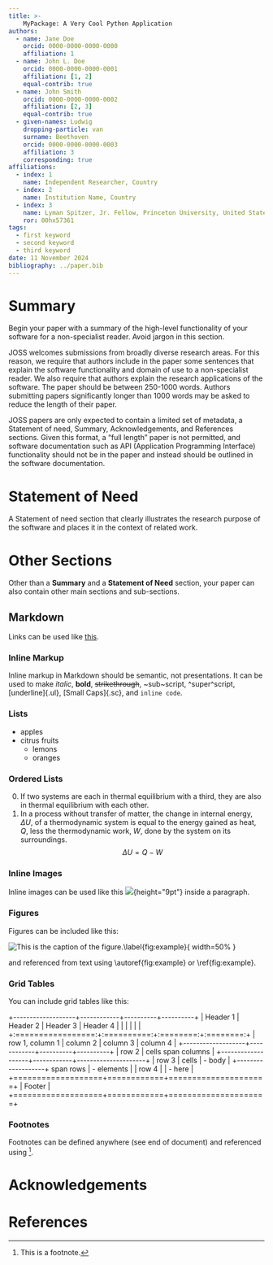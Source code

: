 ```yaml
---
title: >-
    MyPackage: A Very Cool Python Application
authors:
  - name: Jane Doe
    orcid: 0000-0000-0000-0000
    affiliation: 1
  - name: John L. Doe
    orcid: 0000-0000-0000-0001
    affiliation: [1, 2]
    equal-contrib: true
  - name: John Smith
    orcid: 0000-0000-0000-0002
    affiliation: [2, 3]
    equal-contrib: true
  - given-names: Ludwig
    dropping-particle: van
    surname: Beethoven
    orcid: 0000-0000-0000-0003
    affiliation: 3
    corresponding: true
affiliations:
  - index: 1
    name: Independent Researcher, Country
  - index: 2
    name: Institution Name, Country
  - index: 3
    name: Lyman Spitzer, Jr. Fellow, Princeton University, United States
    ror: 00hx57361
tags:
  - first keyword
  - second keyword
  - third keyword
date: 11 November 2024
bibliography: ../paper.bib
---
```


# Summary

Begin your paper with a summary of the high-level functionality
of your software for a non-specialist reader.
Avoid jargon in this section.

JOSS welcomes submissions from broadly diverse research areas.
For this reason, we require that authors include in the paper some sentences
that explain the software functionality and domain of use to a non-specialist reader.
We also require that authors explain the research applications of the software.
The paper should be between 250-1000 words.
Authors submitting papers significantly longer than 1000 words
may be asked to reduce the length of their paper.

JOSS papers are only expected to contain a limited set of metadata,
a Statement of need, Summary, Acknowledgements, and References sections.
Given this format, a “full length” paper is not permitted,
and software documentation such as API (Application Programming Interface) functionality
should not be in the paper and instead should be outlined in the software documentation.

# Statement of Need

A Statement of need section that clearly illustrates the research purpose
of the software and places it in the context of related work.

# Other Sections

Other than a **Summary** and a **Statement of Need** section,
your paper can also contain other main sections and sub-sections.

## Markdown

Links can be used like [this](https://example.com).

### Inline Markup

Inline markup in Markdown should be semantic, not presentations.
It can be used to make *italic*, **bold**, ~~strikethrough~~, ~sub~script, ^super^script,
[underline]{.ul}, [Small Caps]{.sc}, and `inline code`.

### Lists

- apples
- citrus fruits
  - lemons
  - oranges

### Ordered Lists

0. If two systems are each in thermal equilibrium with a third, they are
   also in thermal equilibrium with each other.
1. In a process without transfer of matter, the change in internal
   energy, $\Delta U$, of a thermodynamic system is equal to the energy
   gained as heat, $Q$, less the thermodynamic work, $W$, done by the
   system on its surroundings. $$\Delta U = Q - W$$

### Inline Images

Inline images can be used like this ![](../full_light.png){height="9pt"} inside a paragraph.


### Figures

Figures can be included like this:

![This is the caption of the figure.\label{fig:example}](../full_light.png){ width=50% }

and referenced from text using \autoref{fig:example} or \ref{fig:example}.

### Grid Tables

You can include grid tables like this:

+-------------------+------------+----------+----------+
| Header 1          | Header 2   | Header 3 | Header 4 |
|                   |            |          |          |
+:=================:+:==========:+:========:+:========:+
| row 1, column 1   | column 2   | column 3 | column 4 |
+-------------------+------------+----------+----------+
| row 2             | cells span columns               |
+-------------------+------------+---------------------+
| row 3             | cells      | - body              |
+-------------------+ span rows  | - elements          |
| row 4             |            | - here              |
+===================+============+=====================+
| Footer                                               |
+===================+============+=====================+


### Footnotes

Footnotes can be defined anywhere (see end of document) and referenced using [^first-footnote].


# Acknowledgements

# References

[^first-footnote]: This is a footnote.
